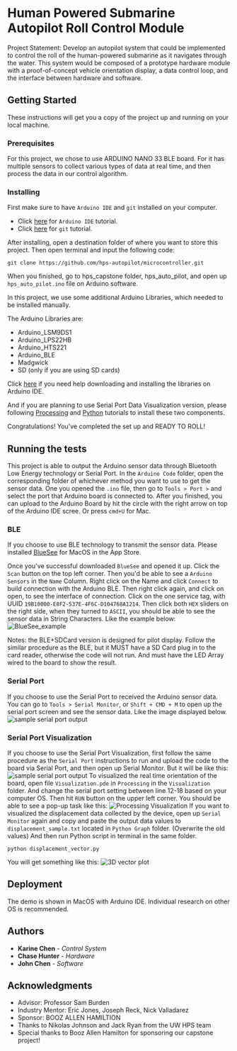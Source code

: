 # Human Powered Submarine Autopilot Roll Control Module

Project Statement: Develop an autopilot system that could be implemented to control the roll of the human-powered submarine as it navigates through the water. This system would be composed of a prototype hardware module with a proof-of-concept vehicle orientation display, a data control loop, and the interface between hardware and software.

## Getting Started

These instructions will get you a copy of the project up and running on your local machine.

### Prerequisites

For this project, we chose to use ARDUINO NANO 33 BLE board. For it has multiple sensors to collect various types of data at real time, and then process the data in our control algorithm.

### Installing

First make sure to have `Arduino IDE` and `git` installed on your computer.

* Click [here](https://www.arduino.cc/en/Main/Software) for `Arduino IDE` tutorial.
* Click [here](https://dev.to/landonp1203/how-to-properly-set-up-git-on-your-computer-33eo) for `git` tutorial.


After installing, open a destination folder of where you want to store this project. Then open terminal and input the following code:
```
git clone https://github.com/hps-autopilot/microcontroller.git
```

When you finished, go to hps_capstone folder, hps_auto_pilot, and open up `hps_auto_pilot.ino` file on Arduino software.

In this project, we use some additional Arduino Libraries, which needed to be installed manually.

The Arduino Libraries are:
* Arduino_LSM9DS1
* Arduino_LPS22HB
* Arduino_HTS221
* Arduino_BLE
* Madgwick
* SD (only if you are using SD cards)


Click [here](https://www.arduino.cc/en/guide/libraries) if you need help downloading and installing the libraries on Arduino IDE.  

And if you are planning to use Serial Port Data Visualization version, please following [Processing](https://processing.org/tutorials/gettingstarted/) and [Python](https://www.python.org/about/gettingstarted/) tutorials to install these two components.

Congratulations! You've completed the set up and READY TO ROLL!

## Running the tests

This project is able to output the Arduino sensor data through Bluetooth Low Energy technology or Serial Port. In the `Arduino Code` folder, open the corresponding folder of whichever method you want to use to get the sensor data.
One you opened the `.ino` file, then go to `Tools > Port >` and select the port that Arduino board is connected to. After you finished, you can upload to the Arduino Board by hit the circle with the right arrow on top of the Arduino IDE scree. Or press `cmd+U` for Mac.

### BLE
If you choose to use BLE technology to transmit the sensor data. Please installed [BlueSee](https://apps.apple.com/us/app/bluesee-ble-debugger/id1336679524?mt=12) for MacOS in the App Store.

Once you've successful downloaded `BlueSee` and opened it up. Click the `Scan` button on the top left corner. Then you'd be able to see a `Arduino Sensors` in the `Name` Column. Right click on the Name and click `Connect` to build connection with the Arduino BLE. Then right click again, and click on open, to see the interface of connection. Click on the one service tag, with UUID `19B10000-E8F2-537E-4F6C-D104768A1214`. Then click both `HEX` sliders on the right side, when they turned to `ASCII`, you should be able to see the sensor data in String Characters. Like the example below:
![BlueSee_example](./images/BlueSee_example.png)

Notes: the BLE+SDCard version is designed for pilot display. Follow the similar procedure as the BLE, but it MUST have a SD Card plug in to the card reader, otherwise the code will not run. And must have the LED Array wired to the board to show the result.

### Serial Port
If you choose to use the Serial Port to received the Arduino sensor data. You can go to `Tools > Serial Monitor`, or `Shift + CMD + M` to open up the serial port screen and see the sensor data. Like the image displayed below.
![sample serial port output](./images/sample_serial_output.png)

### Serial Port Visualization
If you choose to use the Serial Port Visualization,  first follow the same procedure as the `Serial Port` instructions to run and upload the code to the board via Serial Port, and then open up Serial Monitor. But it will be like this:
![sample serial port output](./images/sample_serial_vis_output.png)
To visualized the real time orientation of the board, open file  `Visualization.pde` in `Processing` in the `Visualization` folder. And change the serial port setting between line 12-18 based on your computer OS. Then hit `RUN` button on the upper left corner. You should be able to see a pop-up task like this:
![Processing Visualization](./images/visualization_Processing.png)
If you want to visualized the displacement data collected by the device, open up `Serial Monitor` again and copy and paste the output data values to `displacement_sample.txt` located in `Python Graph` folder. (Overwrite the old values) And then run Python script in terminal in the same folder.
```
python displacement_vector.py
```
You will get something like this:
![3D vector plot](./images/python_3dplot.png)



## Deployment

The demo is shown in MacOS with Arduino IDE. Individual research on other OS is recommended.

## Authors

* **Karine Chen** - *Control System*
* **Chase Hunter** - *Hardware*
* **John Chen** - *Software*

## Acknowledgments

* Advisor: Professor Sam Burden
* Industry Mentor: Eric Jones, Joseph Reck, Nick Valladarez
* Sponsor: BOOZ ALLEN HAMILTION
* Thanks to Nikolas Johnson and Jack Ryan from the UW HPS team
* Special thanks to Booz Allen Hamilton for sponsoring our capstone project!
